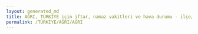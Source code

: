 ```yaml
---
layout: generated_md
title: AĞRI, TÜRKİYE için iftar, namaz vakitleri ve hava durumu - ilçe/eyalet seç
permalink: /TÜRKİYE/AĞRI/AĞRI
---
```


<script type="text/javascript">
  var country = TÜRKİYE;
  var city = AĞRI;
  var state = AĞRI;
  var lat = 72;
  var lon = 21;
</script>
